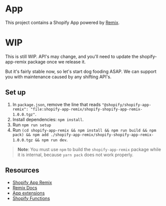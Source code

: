 # App

This project contains a Shopify App powered by [Remix](https://remix.run/).

# WIP

This is still WIP. API's may change, and you'll need to update the shopify-app-remix package once we release it.

But it's fairly stable now, so let's start dog fooding ASAP. We can support you with maintenance caused by any shifting API's.

## Set up

1. In `package.json`, remove the line that reads `"@shopify/shopify-app-remix": "file:shopify-app-remix/shopify-shopify-app-remix-1.0.0.tgz"`.
1. Install dependencies: `npm install`.
1. Run `npm run setup`
1. Run `(cd shopify-app-remix && npm install && npm run build && npm pack) && npm add ./shopify-app-remix/shopify-shopify-app-remix-1.0.0.tgz && npm run dev`.

> **Note**: You must use `npm` to build the `shopify-app-remix` package while it is internal, because `yarn pack` does not work properly.

## Resources

- [Shopify App Remix]('./shopify-app-remix/README.md)
- [Remix Docs](https://remix.run/docs/en/v1)
- [App extensions](https://shopify.dev/docs/apps/app-extensions/list)
- [Shopify Functions](https://shopify.dev/docs/api/functions)
